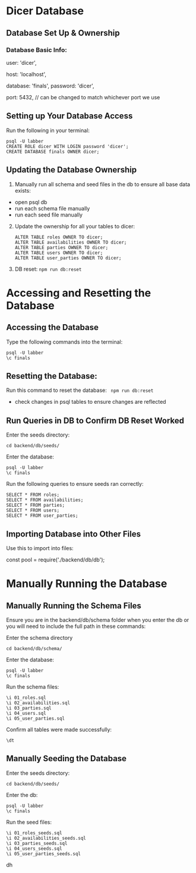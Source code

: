 # Dicer Database

## Database Set Up & Ownership
### Database Basic Info:

  user: 'dicer',

  host: 'localhost',

  database: 'finals',
  password: 'dicer',

  port: 5432, // can be changed to match whichever port we use


## Setting up Your Database Access
Run the following in your terminal:

```
psql -U labber
CREATE ROLE dicer WITH LOGIN password 'dicer';
CREATE DATABASE finals OWNER dicer;
```

## Updating the Database Ownership
1. Manually run all schema and seed files in the db to ensure all base data exists:
  - open psql db
  - run each schema file manually
  - run each seed file manually

2. Update the ownership for all your tables to dicer:
    ```
    ALTER TABLE roles OWNER TO dicer;
    ALTER TABLE availabilities OWNER TO dicer;
    ALTER TABLE parties OWNER TO dicer;
    ALTER TABLE users OWNER TO dicer;
    ALTER TABLE user_parties OWNER TO dicer;
    ```

3. DB reset: ```npm run db:reset```


# Accessing and Resetting the Database

## Accessing the Database
Type the following commands into the terminal:

```
psql -U labber
\c finals
```

## Resetting the Database:
Run this command to reset the database: ``` npm run db:reset```

- check changes in psql tables to ensure changes are reflected


## Run Queries in DB to Confirm DB Reset Worked
Enter the seeds directory:
```
cd backend/db/seeds/
```
Enter the database:
```
psql -U labber
\c finals
```
Run the following queries to ensure seeds ran correctly:
```
SELECT * FROM roles;
SELECT * FROM availabilities;
SELECT * FROM parties;
SELECT * FROM users;
SELECT * FROM user_parties;
```


## Importing Database into Other Files
Use this to import into files:

  const pool = require('./backend/db/db');


# Manually Running the Database
## Manually Running the Schema Files
Ensure you are in the backend/db/schema folder when you enter the db or you will need to include the full path in these commands:

Enter the schema directory
```
cd backend/db/schema/
```
Enter the database:
```
psql -U labber
\c finals
```
Run the schema files:
```
\i 01_roles.sql
\i 02_availabilities.sql
\i 03_parties.sql
\i 04_users.sql
\i 05_user_parties.sql
```
Confirm all tables were made successfully:
```
\dt
```

## Manually Seeding the Database
Enter the seeds directory:
```
cd backend/db/seeds/
```
Enter the db:
```
psql -U labber
\c finals
```
Run the seed files:
```
\i 01_roles_seeds.sql
\i 02_availabilities_seeds.sql
\i 03_parties_seeds.sql
\i 04_users_seeds.sql
\i 05_user_parties_seeds.sql
```
dh
